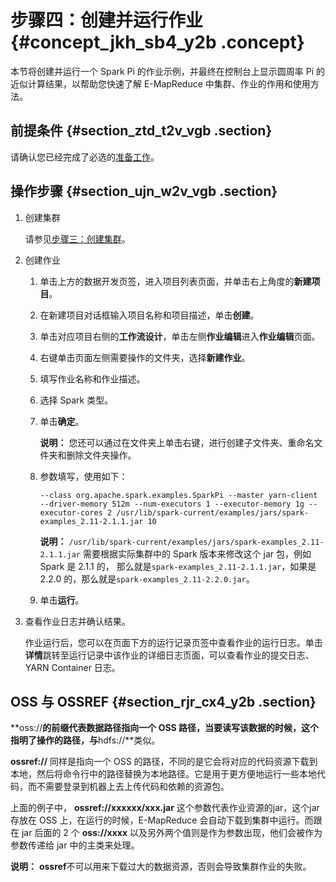 # 步骤四：创建并运行作业 {#concept_jkh_sb4_y2b .concept}

本节将创建并运行一个 Spark Pi 的作业示例，并最终在控制台上显示圆周率 Pi 的近似计算结果，以帮助您快速了解 E-MapReduce 中集群、作业的作用和使用方法。

## 前提条件 {#section_ztd_t2v_vgb .section}

请确认您已经完成了必选的[准备工作](intl.zh-CN/快速入门/步骤二：准备工作.md#)。

## 操作步骤 {#section_ujn_w2v_vgb .section}

1.  创建集群

    请参见[步骤三：创建集群](intl.zh-CN/快速入门/步骤三：创建集群.md#)。

2.  创建作业
    1.  单击上方的数据开发页签，进入项目列表页面，并单击右上角度的**新建项目**。
    2.  在新建项目对话框输入项目名称和项目描述，单击**创建**。
    3.  单击对应项目右侧的**工作流设计**，单击左侧**作业编辑**进入**作业编辑**页面。
    4.  右键单击页面左侧需要操作的文件夹，选择**新建作业**。
    5.  填写作业名称和作业描述。
    6.  选择 Spark 类型。
    7.  单击**确定**。

        **说明：** 您还可以通过在文件夹上单击右键，进行创建子文件夹、重命名文件夹和删除文件夹操作。

    8.  参数填写，使用如下：

        ``` {#codeblock_qbw_3bs_xpq}
        --class org.apache.spark.examples.SparkPi --master yarn-client --driver-memory 512m --num-executors 1 --executor-memory 1g --executor-cores 2 /usr/lib/spark-current/examples/jars/spark-examples_2.11-2.1.1.jar 10
        ```

        **说明：** `/usr/lib/spark-current/examples/jars/spark-examples_2.11-2.1.1.jar` 需要根据实际集群中的 Spark 版本来修改这个 jar 包，例如 Spark 是 2.1.1 的， 那么就是`spark-examples_2.11-2.1.1.jar`，如果是 2.2.0 的，那么就是`spark-examples_2.11-2.2.0.jar`。

    9.  单击**运行**。
3.  查看作业日志并确认结果。

    作业运行后，您可以在页面下方的运行记录页签中查看作业的运行日志。单击**详情**跳转至运行记录中该作业的详细日志页面，可以查看作业的提交日志、YARN Container 日志。


## OSS 与 OSSREF {#section_rjr_cx4_y2b .section}

**oss://**的前缀代表数据路径指向一个 OSS 路径，当要读写该数据的时候，这个指明了操作的路径，与**hdfs://**类似。

**ossref://** 同样是指向一个 OSS 的路径，不同的是它会将对应的代码资源下载到本地，然后将命令行中的路径替换为本地路径。它是用于更方便地运行一些本地代码，而不需要登录到机器上去上传代码和依赖的资源包。

上面的例子中， **ossref://xxxxxx/xxx.jar** 这个参数代表作业资源的jar，这个jar存放在 OSS 上，在运行的时候，E-MapReduce 会自动下载到集群中运行。而跟在 jar 后面的 2 个 **oss://xxxx** 以及另外两个值则是作为参数出现，他们会被作为参数传递给 jar 中的主类来处理。

**说明：** **ossref**不可以用来下载过大的数据资源，否则会导致集群作业的失败。

